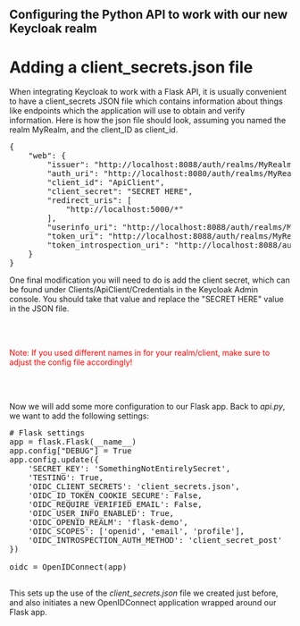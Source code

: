 ## Configuring the Python API to work with our new Keycloak realm

# Adding a client_secrets.json file
When integrating Keycloak to work with a Flask API, it is usually convenient to have a client_secrets JSON file which contains information about things like endpoints which the application will use to obtain and verify information. Here is how the json file should look, assuming you named the realm MyRealm, and the client_ID as client_id. 
<pre class="file" data-filename="project/client_secrets.json" data-target="replace">
{
    "web": {
        "issuer": "http://localhost:8088/auth/realms/MyRealm",
        "auth_uri": "http://localhost:8080/auth/realms/MyRealm/protocol/openid-connect/auth",
        "client_id": "ApiClient",
        "client_secret": "SECRET HERE",
        "redirect_uris": [
            "http://localhost:5000/*"
        ],
        "userinfo_uri": "http://localhost:8088/auth/realms/MyRealm/protocol/openid-connect/userinfo", 
        "token_uri": "http://localhost:8088/auth/realms/MyRealm/protocol/openid-connect/token",
        "token_introspection_uri": "http://localhost:8088/auth/realms/MyRealm/protocol/openid-connect/token/introspect"
    }
} 
</pre>
One final modification you will need to do is add the client secret, which can be found under Clients/ApiClient/Credentials in the Keycloak Admin console. You should take that value and replace the "SECRET HERE" value in the JSON file.

</br>
</br>

<span style="color:red">Note: If you used different names in for your realm/client, make sure to adjust the config file accordingly!</span>

</br>
</br>

Now we will add some more configuration to our Flask app. Back to *api.py*, we want to add the following settings:
<pre class="file" data-filename="project/api.py" data-target="insert" data-marker="# Flask settings
app = flask.Flask(__name__)
app.config["DEBUG"] = True">
# Flask settings
app = flask.Flask(__name__)
app.config["DEBUG"] = True
app.config.update({
    'SECRET_KEY': 'SomethingNotEntirelySecret',
    'TESTING': True,
    'OIDC_CLIENT_SECRETS': 'client_secrets.json',
    'OIDC_ID_TOKEN_COOKIE_SECURE': False,
    'OIDC_REQUIRE_VERIFIED_EMAIL': False,
    'OIDC_USER_INFO_ENABLED': True,
    'OIDC_OPENID_REALM': 'flask-demo',
    'OIDC_SCOPES': ['openid', 'email', 'profile'],
    'OIDC_INTROSPECTION_AUTH_METHOD': 'client_secret_post'
})

oidc = OpenIDConnect(app)

</pre>

This sets up the use of the *client_secrets.json* file we created just before, and also initiates a new OpenIDConnect application wrapped around our Flask app.
